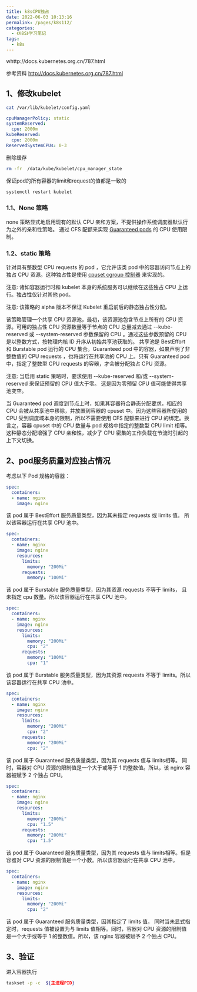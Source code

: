 ```yaml
---
title: k8sCPU独占
date: 2022-06-03 10:13:16
permalink: /pages/k8s112/
categories:
  - 《K8S》学习笔记
tags:
  - k8s
---
```




whttp://docs.kubernetes.org.cn/787.html



参考资料 http://docs.kubernetes.org.cn/787.html

## 1、修改kubelet

```sh
cat /var/lib/kubelet/config.yaml 
```



```yaml
cpuManagerPolicy: static	
systemReserved:	
  cpu: 2000m	
kubeReserved:	
  cpu: 2000m	
ReservedSystemCPUs: 0-3
```



删除缓存

```sh
rm -fr  /data/kube/kubelet/cpu_manager_state
```

保证pod的所有容器的limit和request的值都是一致的

```sh
systemctl restart kubelet
```



### 1.1、None 策略

none 策略显式地启用现有的默认 CPU 亲和方案，不提供操作系统调度器默认行为之外的亲和性策略。 通过 CFS 配额来实现 [Guaranteed pods](http://docs.kubernetes.org.cn/751.html) 的 CPU 使用限制。

### 1.2、static 策略

针对具有整数型 CPU requests 的 pod ，它允许该类 pod 中的容器访问节点上的独占 CPU 资源。这种独占性是使用 [cpuset cgroup 控制器](https://www.kernel.org/doc/Documentation/cgroup-v1/cpusets.txt) 来实现的。

注意: 诸如容器运行时和 kubelet 本身的系统服务可以继续在这些独占 CPU 上运行。独占性仅针对其他 pod。

注意: 该策略的 alpha 版本不保证 Kubelet 重启前后的静态独占性分配。

该策略管理一个共享 CPU 资源池，最初，该资源池包含节点上所有的 CPU 资源。可用的独占性 CPU 资源数量等于节点的 CPU 总量减去通过 --kube-reserved 或 --system-reserved 参数保留的 CPU 。通过这些参数预留的 CPU 是以整数方式，按物理内核 ID 升序从初始共享池获取的。 共享池是 BestEffort 和 Burstable pod 运行的 CPU 集合。Guaranteed pod 中的容器，如果声明了非整数值的 CPU requests ，也将运行在共享池的 CPU 上。只有 Guaranteed pod 中，指定了整数型 CPU requests 的容器，才会被分配独占 CPU 资源。

注意: 当启用 static 策略时，要求使用 --kube-reserved 和/或 --system-reserved 来保证预留的 CPU 值大于零。 这是因为零预留 CPU 值可能使得共享池变空。

当 Guaranteed pod 调度到节点上时，如果其容器符合静态分配要求，相应的 CPU 会被从共享池中移除，并放置到容器的 cpuset 中。因为这些容器所使用的 CPU 受到调度域本身的限制，所以不需要使用 CFS 配额来进行 CPU 的绑定。换言之，容器 cpuset 中的 CPU 数量与 pod 规格中指定的整数型 CPU limit 相等。这种静态分配增强了 CPU 亲和性，减少了 CPU 密集的工作负载在节流时引起的上下文切换。

## 2、pod服务质量对应独占情况

考虑以下 Pod 规格的容器：

```yaml
spec:
  containers:
  - name: nginx
    image: nginx
```

该 pod 属于 BestEffort 服务质量类型，因为其未指定 requests 或 limits 值。 所以该容器运行在共享 CPU 池中。

```yaml
spec:
  containers:
  - name: nginx
    image: nginx
    resources:
      limits:
        memory: "200Mi"
      requests:
        memory: "100Mi"
```

该 pod 属于 Burstable 服务质量类型，因为其资源 requests 不等于 limits， 且未指定 cpu 数量。所以该容器运行在共享 CPU 池中。

```yaml
spec:
  containers:
  - name: nginx
    image: nginx
    resources:
      limits:
        memory: "200Mi"
        cpu: "2"
      requests:
        memory: "100Mi"
        cpu: "1"
```

该 pod 属于 Burstable 服务质量类型，因为其资源 requests 不等于 limits。所以该容器运行在共享 CPU 池中。

```yaml
spec:
  containers:
  - name: nginx
    image: nginx
    resources:
      limits:
        memory: "200Mi"
        cpu: "2"
      requests:
        memory: "200Mi"
        cpu: "2"
```

该 pod 属于 Guaranteed 服务质量类型，因为其 requests 值与 limits相等。 同时，容器对 CPU 资源的限制值是一个大于或等于 1 的整数值。所以，该 nginx 容器被赋予 2 个独占 CPU。

```yaml
spec:
  containers:
  - name: nginx
    image: nginx
    resources:
      limits:
        memory: "200Mi"
        cpu: "1.5"
      requests:
        memory: "200Mi"
        cpu: "1.5"
```

该 pod 属于 Guaranteed 服务质量类型，因为其 requests 值与 limits相等。但是容器对 CPU 资源的限制值是一个小数。所以该容器运行在共享 CPU 池中。

```yaml
spec:
  containers:
  - name: nginx
    image: nginx
    resources:
      limits:
        memory: "200Mi"
        cpu: "2"
```

该 pod 属于 Guaranteed 服务质量类型，因其指定了 limits 值， 同时当未显式指定时，requests 值被设置为与 limits 值相等。同时，容器对 CPU 资源的限制值是一个大于或等于 1 的整数值。所以，该 nginx 容器被赋予 2 个独占 CPU。

## 3、验证

进入容器执行

```sh
taskset -p -c  ${主进程PID}
```

